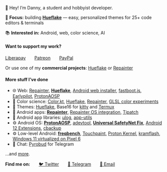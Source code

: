 👋 Hey! I’m Danny, a student and hobbyist developer.

🚀 **Focus:** building [**Hueflake**](https://hueflake.dev/?utm_source=github-profile) — easy, personalized themes for 25+ code editors & terminals

📚 **Interested in:** Android, web, color science, AI

#### Want to support my work?

[Liberapay](https://liberapay.com/kdrag0n/)　　[Patreon](https://patreon.com/kdrag0n)　　[PayPal](https://paypal.me/kdrag0ndonate)

Or use one of my **commercial projects**: [Hueflake](https://hueflake.dev/?utm_source=github-profile) or [Repainter](https://repainter.app/?utm_source=github-profile)

#### More stuff I’ve done

- 🌐 Web: [Repainter](https://repainter.app/?utm_source=github-profile), [**Hueflake**](https://hueflake.dev/?utm_source=github-profile), [Android web installer](https://github.com/kdrag0n/android-webinstall), [fastboot.js](https://github.com/kdrag0n/fastboot.js), [Earlypilot](https://github.com/kdrag0n/earlypilot), [ProtonAOSP](https://protonaosp.org/?utm_source=github-profile)
- 🌈 Color science: [Color.kt](https://github.com/kdrag0n/colorkt), [Hueflake](https://hueflake.dev/?utm_source=github-profile), [Repainter](https://repainter.app/?utm_source=github-profile), [GLSL color experiments](https://github.com/kdrag0n/glcolortest)
- 🎨 Themes: [Hueflake](https://hueflake.dev), Base16 for [kitty](https://github.com/kdrag0n/base16-kitty) and [Termux](https://github.com/kdrag0n/base16-termux)
- 📱 Android apps: [**Repainter**](https://repainter.app/play), [Repainter OS integration](https://github.com/kdrag0n/android_packages_apps_RepainterServicePriv), [Tipatch](https://github.com/kdrag0n/tipatch)
- 🧩 Android app libraries: [µlog](https://github.com/kdrag0n/ulog), [app-utils](https://github.com/kdrag0n/app-utils)
- ⚙️ Android OS: [**ProtonAOSP**](https://github.com/ProtonAOSP), [adevtool](https://github.com/kdrag0n/adevtool), [**Universal SafetyNet Fix**](https://github.com/kdrag0n/safetynet-fix), [Android 12 Extensions](https://github.com/kdrag0n/android12-extensions), [cbackup](https://github.com/kdrag0n/cbackup)
- ⚙️ Low-level Android: [**freqbench**](https://github.com/kdrag0n/freqbench), [Touchpaint](https://github.com/kdrag0n/touchpaint), [Proton Kernel](https://github.com/kdrag0n/proton_kernel_redbull), [kramflash](https://github.com/kdrag0n/kramflash), [Windows 11 virtualized on Pixel 6](https://twitter.com/kdrag0n/status/1492754683445669893)
- 💬 Chat: [Pyrobud](https://github.com/kdrag0n/pyrobud) for Telegram

...and [more](https://github.com/kdrag0n?tab=repositories&q=&type=source&language=&sort=).

**Find me on:**　　[🐦 Twitter](https://twitter.com/kdrag0n)　　[💬 Telegram](https://t.me/kdrag0n)　　[📧 Email](mailto:github.profile@kdrag0n.dev)
